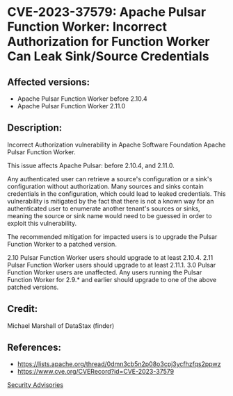 # CVE-2023-37579: Apache Pulsar Function Worker: Incorrect Authorization for Function Worker Can Leak Sink/Source Credentials 

## Affected versions:

- Apache Pulsar Function Worker before 2.10.4
- Apache Pulsar Function Worker 2.11.0

## Description:

Incorrect Authorization vulnerability in Apache Software Foundation Apache Pulsar Function Worker.

This issue affects Apache Pulsar: before 2.10.4, and 2.11.0.

Any authenticated user can retrieve a source's configuration or a sink's configuration without authorization. Many sources and sinks contain credentials in the configuration, which could lead to leaked credentials. This vulnerability is mitigated by the fact that there is not a known way for an authenticated user to enumerate another tenant's sources or sinks, meaning the source or sink name would need to be guessed in order to exploit this vulnerability.

The recommended mitigation for impacted users is to upgrade the Pulsar Function Worker to a patched version.

2.10 Pulsar Function Worker users should upgrade to at least 2.10.4.
2.11 Pulsar Function Worker users should upgrade to at least 2.11.1.
3.0 Pulsar Function Worker users are unaffected.
Any users running the Pulsar Function Worker for 2.9.* and earlier should upgrade to one of the above patched versions.

## Credit:

Michael Marshall of DataStax (finder)

## References:

- https://lists.apache.org/thread/0dmn3cb5n2p08o3cpj3ycfhzfqs2ppwz
- https://www.cve.org/CVERecord?id=CVE-2023-37579

[Security Advisories](index.md)